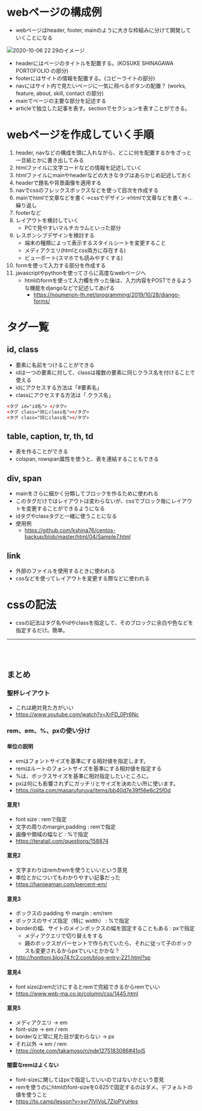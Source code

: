# webページの構成例
- webページはheader, footer, mainのように大きな枠組みに分けて開発していくことになる

![2020-10-06 22 29のイメージ](https://user-images.githubusercontent.com/53253817/95208343-e98ad700-0823-11eb-8e60-447ac2d40a45.jpeg)


- headerにはページのタイトルを配置する。(KOSUKE SHINAGAWA PORTOFOLIO の部分)
- footerにはサイトの情報を配置する。(コピーライトの部分)
- navにはサイト内で見たいページに一気に飛べるボタンの配置？ (works, feature, about, skill, contact の部分)
- mainでページの主要な部分を記述する
- articleで独立した記事を表す。sectionでセクションを表すことができる。

# webページを作成していく手順
1. header, navなどの構成を頭に入れながら、どこに何を配置するかをざっと一旦紙とかに書き出してみる
2. htmlファイルに文字コードなどの情報を記述していく
3. htmlファイルにmainやheaderなどの大きなタグはあらかじめ記述しておく
4. headerで題名や背景画像を適用する
5. navでcssのフレックスボックスなどを使って目次を作成する
6. mainでhtmlで文章などを書く->cssでデザイン->htmlで文章などを書く->...繰り返し
7. footerなど
8. レイアウトを検討していく
    - PCで見やすいマルチカラムといった部分
9. レスポンシブデザインを検討する
    - 端末の種類によって表示するスタイルシートを変更すること
    - メディアクエリ(htmlとcss両方に存在する)
    - ビューポート(スマホでも読みやすくする)
10. formを使って入力する部分を作成する
11. javascriptやpythonを使ってさらに高度なwebページへ
    - htmlのformを使って入力欄を作った後は、入力内容をPOSTできるような機能をdjangoなどで記述してあげる
        - https://noumenon-th.net/programming/2019/10/28/django-forms/

# タグ一覧
## id, class
- 要素に名前をつけることができる
- idは一つの要素に対して、classは複数の要素に同じクラス名を付けることで使える
- idにアクセスする方法は「#要素名」
- classにアクセスする方法は「.クラス名」

```html
<タグ id="id名"> </タグ>
<タグ class="同じclass名"></タグ>
<タグ class="同じclass名"></タグ>
```

## table, caption, tr, th, td
- 表を作ることができる
- colspan, rowspan属性を使うと、表を連結することもできる

## div, span
- mainをさらに細かく分類してブロックを作るために使われる
- このタグだけではレイアウトは変わらないが、cssでブロック毎にレイアウトを変更することができるようになる
- idタグやclassタグと一緒に使うことになる
- 使用例
    - https://github.com/kshina76/centos-backup/blob/master/html/04/Sample7.html

## link
- 外部のファイルを使用するときに使われる
- cssなどを使ってレイアウトを変更する際などに使われる

# cssの記法
- cssの記法はタグ名やidやclassを指定して、そのブロックに余白や色などを指定するだけ。簡単。

---

<br></br>

## まとめ
### 聖杯レイアウト
- これは絶対見た方がいい
- https://www.youtube.com/watch?v=XrFD_0Pr6Nc
### rem、em、%、pxの使い分け
#### 単位の説明
- emはフォントサイズを基準にする相対値を指定します。
- remはルートのフォントサイズを基準にする相対値を指定する
- %は、ボックスサイズを基準に相対指定したいところに。
- pxは何にも影響されずにガッチリとサイズを決めたい所に使います。
- https://qiita.com/masarufuruya/items/bb40d7e39f56e6c25f0d
#### 意見1
- font size : remで指定
- 文字の周りのmargin,padding : remで指定
- 画像や領域の幅など : %で指定
- https://teratail.com/questions/158874
#### 意見2
- 文字まわりはremかemを使うといいという意見
- 単位とかについてもわかりやすい記事だった
- https://haniwaman.com/percent-em/
#### 意見3
- ボックスの padding や margin : em/rem
- ボックスのサイズ指定（特に width） : %で指定
- borderの幅、サイトのメインボックスの幅を固定することもある : pxで指定
    - メディアクエリで切り替えをする
    - 親のボックスがパーセントで作られていたら、それに従って子のボックスも変更されるからpxでいいとかかな？
- http://honttoni.blog74.fc2.com/blog-entry-221.html?sp
#### 意見4
- font sizeはremだけにするとremで完結できるからremでいい
- https://www.web-ma.co.jp/column/css/1445.html
#### 意見5
- メディアクエリ → em
- font-size → em / rem
- borderなど常に見た目が変わらない → px
- それ以外 → em / rem
- https://note.com/takamoso/n/nde1275183086#41ojS
#### 闇雲なremはよくない
- font-sizeに関してはpxで指定していいのではないかという意見
- remを使うのにhtmlのfont-sizeを0.625で固定するのはダメ。デフォルトの値を使うこと
- https://to.camp/lesson?v=syr7IVIVoL7ZIoPVuHps
